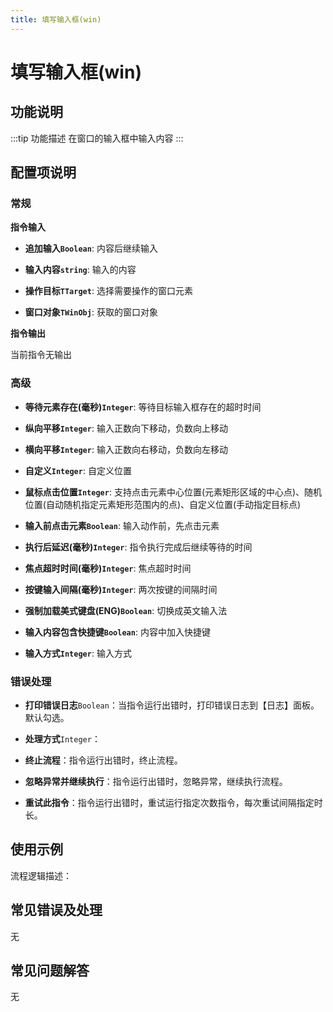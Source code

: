 ```yaml
---
title: 填写输入框(win)
---
```


# 填写输入框(win)

## 功能说明

:::tip 功能描述
在窗口的输入框中输入内容
:::

## 配置项说明

### 常规

**指令输入**

- **追加输入`Boolean`**: 内容后继续输入

- **输入内容`string`**: 输入的内容

- **操作目标`TTarget`**: 选择需要操作的窗口元素

- **窗口对象`TWinObj`**: 获取的窗口对象


**指令输出**

当前指令无输出

### 高级

- **等待元素存在(毫秒)`Integer`**: 等待目标输入框存在的超时时间

- **纵向平移`Integer`**: 输入正数向下移动，负数向上移动

- **横向平移`Integer`**: 输入正数向右移动，负数向左移动

- **自定义`Integer`**: 自定义位置

- **鼠标点击位置`Integer`**: 支持点击元素中心位置(元素矩形区域的中心点)、随机位置(自动随机指定元素矩形范围内的点)、自定义位置(手动指定目标点)

- **输入前点击元素`Boolean`**: 输入动作前，先点击元素

- **执行后延迟(毫秒)`Integer`**: 指令执行完成后继续等待的时间

- **焦点超时时间(毫秒)`Integer`**: 焦点超时时间

- **按键输入间隔(毫秒)`Integer`**: 两次按键的间隔时间

- **强制加载美式键盘(ENG)`Boolean`**: 切换成英文输入法

- **输入内容包含快捷键`Boolean`**: 内容中加入快捷键

- **输入方式`Integer`**: 输入方式

### 错误处理

- **打印错误日志**`Boolean`：当指令运行出错时，打印错误日志到【日志】面板。默认勾选。

- **处理方式**`Integer`：

 - **终止流程**：指令运行出错时，终止流程。

 - **忽略异常并继续执行**：指令运行出错时，忽略异常，继续执行流程。

 - **重试此指令**：指令运行出错时，重试运行指定次数指令，每次重试间隔指定时长。

## 使用示例

流程逻辑描述：

## 常见错误及处理

无

## 常见问题解答

无

